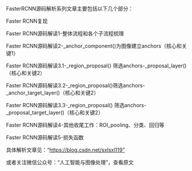 
FasterRCNN源码解析系列文章主要包括以下几个部分：

Faster RCNN复现

Faster RCNN源码解读1-整体流程和各个子流程梳理

Faster RCNN源码解读2-_anchor_component()为图像建立anchors（核心和关键1）

Faster RCNN源码解读3.1-_region_proposal() 筛选anchors-_proposal_layer()（核心和关键2）

Faster RCNN源码解读3.2-_region_proposal()筛选anchors-_anchor_target_layer()（核心和关键2）

Faster RCNN源码解读3.3-_region_proposal() 筛选anchors-_proposal_target_layer()（核心和关键2）

Faster RCNN源码解读4-其他收尾工作：ROI_pooling、分类、回归等

Faster RCNN源码解读5-损失函数

具体解析文章见：“https://blog.csdn.net/sxlsxl119”

或者关注微信公众号：“人工智能与图像处理”，查看原文
